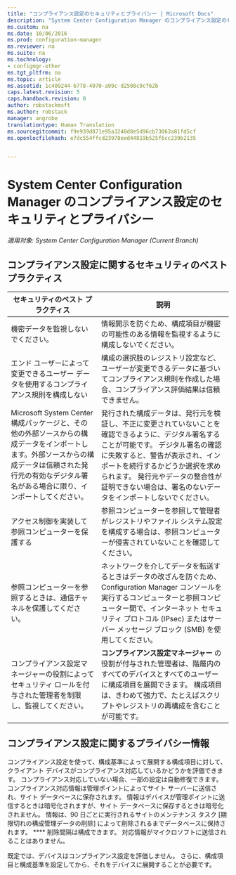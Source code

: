 ```yaml
---
title: "コンプライアンス設定のセキュリティとプライバシー | Microsoft Docs"
description: "System Center Configuration Manager のコンプライアンス設定のセキュリティのベスト プラクティスについて説明します。"
ms.custom: na
ms.date: 10/06/2016
ms.prod: configuration-manager
ms.reviewer: na
ms.suite: na
ms.technology:
- configmgr-other
ms.tgt_pltfrm: na
ms.topic: article
ms.assetid: 1c409244-6778-4970-a99c-d2508c9cf62b
caps.latest.revision: 5
caps.handback.revision: 0
author: robstackmsft
ms.author: robstack
manager: angrobe
translationtype: Human Translation
ms.sourcegitcommit: f9e939d871e95a3248d8e5d96cb73063a81fd5cf
ms.openlocfilehash: e7dc554ffcd23978eed44819b525f6cc239b2135


---
```

# <a name="security-and-privacy-for-compliance-settings-in-system-center-configuration-manager"></a>System Center Configuration Manager のコンプライアンス設定のセキュリティとプライバシー

*適用対象: System Center Configuration Manager (Current Branch)*


## <a name="security-best-practices-for-compliance-settings"></a>コンプライアンス設定に関するセキュリティのベスト プラクティス  

|セキュリティのベスト プラクティス|説明|  
|----------------------------|----------------------|  
|機密データを監視しないでください。|情報開示を防ぐため、構成項目が機密の可能性のある情報を監視するように構成しないでください。|  
|エンド ユーザーによって変更できるユーザー データを使用するコンプライアンス規則を構成しない|構成の選択肢のレジストリ設定など、ユーザーが変更できるデータに基づいてコンプライアンス規則を作成した場合、コンプライアンス評価結果は信頼できません。|  
|Microsoft System Center 構成パッケージと、その他の外部ソースからの構成データをインポートします。外部ソースからの構成データは信頼された発行元の有効なデジタル署名がある場合に限り、インポートしてください。|発行された構成データは、発行元を検証し、不正に変更されていないことを確認できるように、デジタル署名することが可能です。 デジタル署名の確認に失敗すると、警告が表示され、インポートを続行するかどうか選択を求められます。 発行元やデータの整合性が証明できない場合は、署名のないデータをインポートしないでください。|  
|アクセス制御を実装して参照コンピューターを保護する|参照コンピューターを参照して管理者がレジストリやファイル システム設定を構成する場合は、参照コンピューターが侵害されていないことを確認してください。|  
|参照コンピューターを参照するときは、通信チャネルを保護してください。|ネットワークを介してデータを転送するときはデータの改ざんを防ぐため、Configuration Manager コンソールを実行するコンピューターと参照コンピューター間で、インターネット セキュリティ プロトコル (IPsec) またはサーバー メッセージ ブロック (SMB) を使用してください。|  
|コンプライアンス設定マネージャーの役割によってセキュリティ ロールを付与された管理者を制限し、監視してください。|**コンプライアンス設定マネージャー** の役割が付与された管理者は、階層内のすべてのデバイスとすべてのユーザーに構成項目を展開できます。 構成項目は、きわめて強力で、たとえばスクリプトやレジストリの再構成を含むことが可能です。|  

## <a name="privacy-information-for-compliance-settings"></a>コンプライアンス設定に関するプライバシー情報  
 コンプライアンス設定を使って、構成基準によって展開する構成項目に対して、クライアント デバイスがコンプライアンス対応しているかどうかを評価できます。 コンプライアンス対応していない場合、一部の設定は自動修復できます。 コンプライアンス対応情報は管理ポイントによってサイト サーバーに送信され、サイト データベースに保存されます。 情報はデバイスが管理ポイントに送信するときは暗号化されますが、サイト データベースに保存するときは暗号化されません。 情報は、90 日ごとに実行されるサイトのメンテナンス タスク [期限切れの構成管理データの削除] によって削除されるまでデータベースに保持されます。 **** 削除間隔は構成できます。 対応情報がマイクロソフトに送信されることはありません。  

 既定では、デバイスはコンプライアンス設定を評価しません。 さらに、構成項目と構成基準を設定してから、それをデバイスに展開することが必要です。  



<!--HONumber=Dec16_HO3-->


